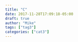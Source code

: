 ```yaml
---
title: "C"
date: 2017-11-28T17:09:18-05:00
draft: true
author: "Mike"
tags: ["tag3"]
categories: ["cat3"]
---
```


